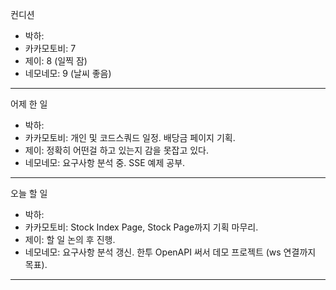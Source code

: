 컨디션

- 박하:
- 카카모토비: 7
- 제이: 8 (일찍 잠)
- 네모네모: 9 (날씨 좋음)

---

어제 한 일

- 박하:
- 카카모토비: 개인 및 코드스쿼드 일정. 배당금 페이지 기획.
- 제이: 정확히 어떤걸 하고 있는지 감을 못잡고 있다.
- 네모네모: 요구사항 분석 중. SSE 예제 공부.

---

오늘 할 일

- 박하:
- 카카모토비: Stock Index Page, Stock Page까지 기획 마무리.
- 제이: 할 일 논의 후 진행.
- 네모네모: 요구사항 분석 갱신. 한투 OpenAPI 써서 데모 프로젝트 (ws 연결까지 목표).

---
